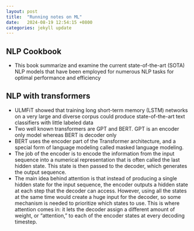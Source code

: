 ```yaml
---
layout: post
title:  "Running notes on ML"
date:   2024-08-19 12:54:15 +0800
categories: jekyll update
---
```


## NLP Cookbook 
- This book summarize and examine the current state-of-the-art (SOTA) NLP models that have been employed for numerous NLP tasks for optimal performance and efficiency





## NLP with transformers
- ULMFiT showed that training long short-term memory (LSTM) networks on a very large and diverse corpus could produce state-of-the-art text classifiers with little labeled data
- Two well known transformers are GPT and BERT. GPT is an encoder only model whereas BERT is decoder only
- BERT uses the encoder part of the Transformer architecture, and a special form of language modeling called masked language modeling.
- The job of the encoder is to encode the information from the input sequence into a numerical representation that is often called the last hidden state. This state is then passed to the decoder, which generates the output sequence.
- The main idea behind attention is that instead of producing a single hidden state for the input sequence, the encoder outputs a hidden state at each step that the decoder can access. However, using all the states at the same time would create a huge input for the decoder, so some mechanism is needed to prioritize which states to use. This is where attention comes in: it lets the decoder assign a different amount of weight, or “attention,” to each of the encoder states at every decoding timestep.